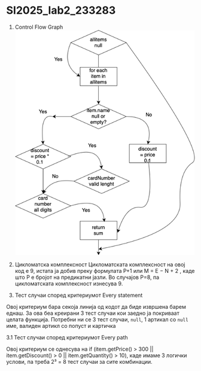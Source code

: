 # SI2025_lab2_233283


1. Control Flow Graph
![CFG Дијаграм](cfg-diagram.png)

2. Цикломатска комплексност
Цикломатската комплексност на овој код е 9, истата ја добив преку формулата P+1 или M = E − N + 2
, каде што P е бројот на предикатни јазли. Во случајoв P=8, па цикломатската комплексност изнесува 9.

3. Тест случаи според критериумот Every statement

Овој критериум бара секоја линија од кодот да биде извршена барем еднаш. За ова беа креирани 3 тест случаи кои заедно ја покриваат целата функција.
Потребни ни се 3 тест случаи, `null`, 1 артикал со `null` име, валиден артикл со попуст и картичка 

3.1 Тест случаи според критериумот Every path

Овој критериум се однесува на if (item.getPrice() > 300 || item.getDiscount() > 0 || item.getQuantity() > 10), каде имаме 3 логички услови, па треба 2³ = 8 тест случаи за сите комбинации.







